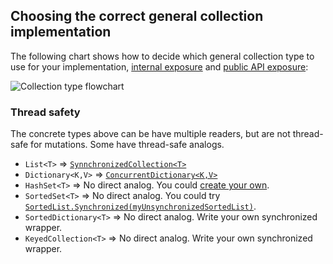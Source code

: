 ## Choosing the correct general collection implementation

The following chart shows how to decide which general collection type to use for your implementation, [internal  exposure](non-public-api-types.md) and [public API exposure](public-api-types.md):

![Collection type flowchart](https://drive.google.com/uc?id=17-qROxVsHI4MTV5tBdil9NyhXnjcNVkz)
<!-- draw.io source in https://drive.google.com/open?id=1YnYEfisi7DYOT3IwYQwWbyCtzFP7prK3 -->
  
### Thread safety

The concrete types above can be have multiple readers, but are not thread-safe for mutations. Some have thread-safe analogs.

- `List<T>` => [`SynnchronizedCollection<T>`](https://docs.microsoft.com/en-us/dotnet/api/system.collections.generic.synchronizedcollection-1?view=netframework-4.7.1)
- `Dictionary<K,V>` => [`ConcurrentDictionary<K,V>`](https://docs.microsoft.com/en-us/dotnet/api/system.collections.concurrent.concurrentdictionary-2?view=netframework-4.7.1)
- `HashSet<T>` => No direct analog. You could [create your own](https://stackoverflow.com/a/11034999/289319).
- `SortedSet<T>` => No direct analog. You could try [`SortedList.Synchronized(myUnsynchronizedSortedList)`](https://docs.microsoft.com/en-us/dotnet/api/system.collections.sortedlist.synchronized?view=netframework-4.7.1#System_Collections_SortedList_Synchronized_System_Collections_SortedList_).
- `SortedDictionary<T>` => No direct analog. Write your own synchronized wrapper.
- `KeyedCollection<T>` => No direct analog. Write your own synchronized wrapper.